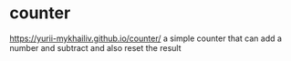 # counter
https://yurii-mykhailiv.github.io/counter/
a simple counter that can add a number and subtract and also reset the result
